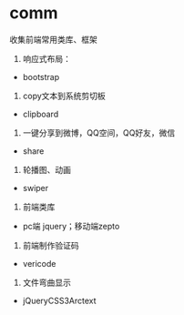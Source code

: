 # comm
收集前端常用类库、框架

1. 响应式布局：
* bootstrap

1. copy文本到系统剪切板
* clipboard

1. 一键分享到微博，QQ空间，QQ好友，微信
* share

1. 轮播图、动画
* swiper

1. 前端类库
* pc端 jquery；移动端zepto

1. 前端制作验证码
* vericode

1. 文件弯曲显示
* jQueryCSS3Arctext



